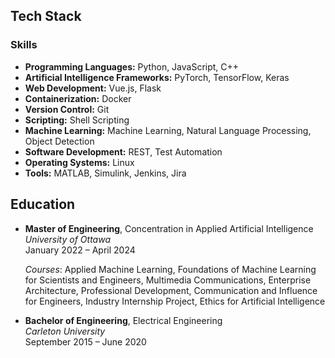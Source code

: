 ## Tech Stack

### Skills
- **Programming Languages:** Python, JavaScript, C++
- **Artificial Intelligence Frameworks:** PyTorch, TensorFlow, Keras
- **Web Development:** Vue.js, Flask
- **Containerization:** Docker
- **Version Control:** Git
- **Scripting:** Shell Scripting
- **Machine Learning:** Machine Learning, Natural Language Processing, Object Detection
- **Software Development:** REST, Test Automation
- **Operating Systems:** Linux
- **Tools:** MATLAB, Simulink, Jenkins, Jira

## Education

- **Master of Engineering**, Concentration in Applied Artificial Intelligence  
  *University of Ottawa*  
  January 2022 – April 2024

  *Courses*: Applied Machine Learning, Foundations of Machine Learning for Scientists and Engineers, Multimedia Communications, Enterprise Architecture, Professional Development, Communication and Influence for Engineers, Industry Internship Project, Ethics for Artificial Intelligence

- **Bachelor of Engineering**, Electrical Engineering  
  *Carleton University*  
  September 2015 – June 2020


